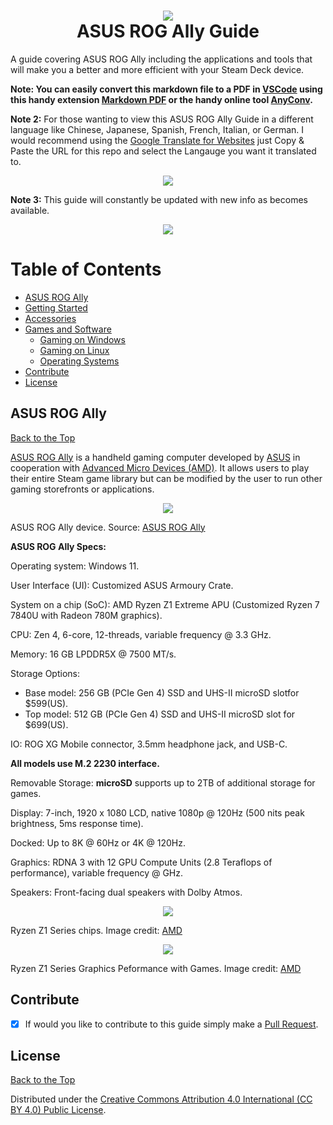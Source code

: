<h1 align="center">
  <img src="https://github.com/mikeroyal/Asus-ROG-Ally-Guide/assets/45159366/79ccee79-8fa9-49d0-99ac-f1bc386a534a">
    <br />
      ASUS ROG Ally Guide
</h1>	


A guide covering ASUS ROG Ally including the applications and tools that will make you a better and more efficient with your Steam Deck device.

**Note: You can easily convert this markdown file to a PDF in [VSCode](https://code.visualstudio.com/) using this handy extension [Markdown PDF](https://marketplace.visualstudio.com/items?itemName=yzane.markdown-pdf) or the handy online tool [AnyConv](https://anyconv.com/md-to-pdf-converter/).**

**Note 2:** For those wanting to view this ASUS ROG Ally Guide in a different language like Chinese, Japanese, Spanish, French, Italian, or German. I would recommend using the [Google Translate for Websites](https://translate.google.com/) just Copy & Paste the URL for this repo and select the Langauge you want it translated to.


<p align="center">
  <img src="https://github.com/mikeroyal/Asus-ROG-Ally-Guide/assets/45159366/add4f817-7616-4769-ae37-67eec2da6441">
</p>

**Note 3:** This guide will constantly be updated with new info as becomes available.

<p align="center">
  <img src="https://github.com/mikeroyal/Asus-ROG-Ally-Guide/assets/45159366/1b1c6219-1b79-4416-98c3-c11dcb271374">
    <br />
</p>

# Table of Contents

- [ASUS ROG Ally](#asus-rog-ally)
- [Getting Started](./Getting%20Started.md)
- [Accessories](./Accessories.md)
- [Games and Software](./Games%20and%20Software/README.md)
  - [Gaming on Windows](./Games-and-Software/Gaming-on-Windows.md)
  - [Gaming on Linux](./Games-and-Software/Gaming-on-Linux.md)
  - [Operating Systems](./Games-and-Software/Operating-Systems.md)
- [Contribute](#contribute)
- [License](#license)

## ASUS ROG Ally

[Back to the Top](#table-of-contents)

[ASUS ROG Ally](https://rog.asus.com/gaming-handhelds/rog-ally/rog-ally-2023/) is a handheld gaming computer developed by [ASUS](https://rog.asus.com/) in cooperation with [Advanced Micro Devices (AMD)](https://www.amd.com/). It allows users to play their entire Steam game library but can be modified by the user to run other gaming storefronts or applications.

<p align="center">
  <img src="https://github.com/mikeroyal/Asus-ROG-Ally-Guide/assets/45159366/964f0ec6-3d73-4fd2-ae24-0b71e6f01946">
    <br />
</p>

ASUS ROG Ally device. Source: [ASUS ROG Ally](https://rog.asus.com/gaming-handhelds/rog-ally/rog-ally-2023/)

**ASUS ROG Ally Specs:**

Operating system: Windows 11.

User Interface (UI): Customized ASUS Armoury Crate.

System on a chip (SoC): AMD Ryzen Z1 Extreme APU (Customized Ryzen 7 7840U with Radeon 780M graphics).

CPU: Zen 4, 6-core, 12-threads, variable frequency @ 3.3 GHz.

Memory: 16 GB LPDDR5X @ 7500 MT/s.

Storage Options:

- Base model: 256 GB (PCIe Gen 4) SSD and UHS-II microSD slotfor $599(US).
- Top model: 512 GB (PCIe Gen 4) SSD and UHS-II microSD slot for $699(US).

IO: ROG XG Mobile connector, 3.5mm headphone jack, and USB-C.

**All models use M.2 2230 interface.**

Removable Storage: **microSD** supports up to 2TB of additional storage for games.

Display: 7-inch,  1920 x 1080 LCD, native 1080p @ 120Hz (500 nits peak brightness, 5ms response time).

Docked: Up to 8K @ 60Hz or 4K @ 120Hz.

Graphics: RDNA 3 with 12 GPU Compute Units (2.8 Teraflops of performance), variable frequency @  GHz.

Speakers: Front-facing dual speakers with Dolby Atmos.


<p align="center">
  <img src="https://github.com/mikeroyal/Asus-ROG-Ally-Guide/assets/45159366/d909cde1-130f-41be-a1c8-7b69488b9744">
    <br />
</p>

Ryzen Z1 Series chips. Image credit: [AMD](https://www.amd.com/en/processors/ryzen-z1)

<p align="center">
  <img src="https://github.com/mikeroyal/Asus-ROG-Ally-Guide/assets/45159366/5915aa41-bec7-41cb-a83f-f6a594fd7bcf">
    <br />
</p>

Ryzen Z1 Series Graphics Peformance with Games. Image credit: [AMD](https://www.amd.com/en/processors/ryzen-z1)


## Contribute

- [x] If would you like to contribute to this guide simply make a [Pull Request](https://github.com/mikeroyal//pulls).

## License

[Back to the Top](https://github.com/mikeroyal/#table-of-contents)

Distributed under the [Creative Commons Attribution 4.0 International (CC BY 4.0) Public License](https://creativecommons.org/licenses/by/4.0/).
